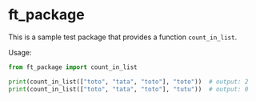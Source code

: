 # ft_package

This is a sample test package that provides a function `count_in_list`.  

Usage:
```python
from ft_package import count_in_list

print(count_in_list(["toto", "tata", "toto"], "toto"))  # output: 2
print(count_in_list(["toto", "tata", "toto"], "tutu"))  # output: 0
